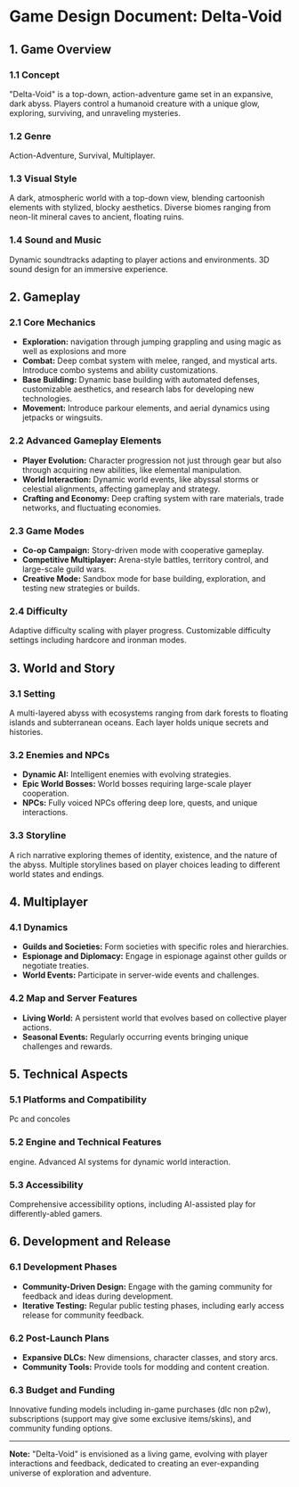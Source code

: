 # Game Design Document: Delta-Void

## 1. Game Overview

### 1.1 Concept
"Delta-Void" is a top-down, action-adventure game set in an expansive, dark abyss. Players control a humanoid creature with a unique glow, exploring, surviving, and unraveling mysteries.

### 1.2 Genre
Action-Adventure, Survival, Multiplayer.

### 1.3 Visual Style
A dark, atmospheric world with a top-down view, blending cartoonish elements with stylized, blocky aesthetics. Diverse biomes ranging from neon-lit mineral caves to ancient, floating ruins.

### 1.4 Sound and Music
Dynamic soundtracks adapting to player actions and environments. 3D sound design for an immersive experience.

## 2. Gameplay

### 2.1 Core Mechanics
- **Exploration:** navigation through jumping grappling and using magic as well as explosions and more
- **Combat:** Deep combat system with melee, ranged, and mystical arts. Introduce combo systems and ability customizations.
- **Base Building:** Dynamic base building with automated defenses, customizable aesthetics, and research labs for developing new technologies.
- **Movement:** Introduce parkour elements, and aerial dynamics using jetpacks or wingsuits.

### 2.2 Advanced Gameplay Elements
- **Player Evolution:** Character progression not just through gear but also through acquiring new abilities, like elemental manipulation.
- **World Interaction:** Dynamic world events, like abyssal storms or celestial alignments, affecting gameplay and strategy.
- **Crafting and Economy:** Deep crafting system with rare materials, trade networks, and fluctuating economies.

### 2.3 Game Modes
- **Co-op Campaign:** Story-driven mode with cooperative gameplay.
- **Competitive Multiplayer:** Arena-style battles, territory control, and large-scale guild wars.
- **Creative Mode:** Sandbox mode for base building, exploration, and testing new strategies or builds.

### 2.4 Difficulty
Adaptive difficulty scaling with player progress. Customizable difficulty settings including hardcore and ironman modes.

## 3. World and Story

### 3.1 Setting
A multi-layered abyss with ecosystems ranging from dark forests to floating islands and subterranean oceans. Each layer holds unique secrets and histories.

### 3.2 Enemies and NPCs
- **Dynamic AI:** Intelligent enemies with evolving strategies.
- **Epic World Bosses:** World bosses requiring large-scale player cooperation.
- **NPCs:** Fully voiced NPCs offering deep lore, quests, and unique interactions.

### 3.3 Storyline
A rich narrative exploring themes of identity, existence, and the nature of the abyss. Multiple storylines based on player choices leading to different world states and endings.

## 4. Multiplayer

### 4.1 Dynamics
- **Guilds and Societies:** Form societies with specific roles and hierarchies.
- **Espionage and Diplomacy:** Engage in espionage against other guilds or negotiate treaties.
- **World Events:** Participate in server-wide events and challenges.

### 4.2 Map and Server Features
- **Living World:** A persistent world that evolves based on collective player actions.
- **Seasonal Events:** Regularly occurring events bringing unique challenges and rewards.

## 5. Technical Aspects

### 5.1 Platforms and Compatibility
Pc and concoles

### 5.2 Engine and Technical Features
 engine. Advanced AI systems for dynamic world interaction.

### 5.3 Accessibility
Comprehensive accessibility options, including AI-assisted play for differently-abled gamers.

## 6. Development and Release

### 6.1 Development Phases
- **Community-Driven Design:** Engage with the gaming community for feedback and ideas during development.
- **Iterative Testing:** Regular public testing phases, including early access release for community feedback.

### 6.2 Post-Launch Plans
- **Expansive DLCs:** New dimensions, character classes, and story arcs.
- **Community Tools:** Provide tools for modding and content creation.

### 6.3 Budget and Funding
Innovative funding models including in-game purchases (dlc non p2w), subscriptions (support may give some exclusive items/skins), and community funding options.

---

**Note:** "Delta-Void" is envisioned as a living game, evolving with player interactions and feedback, dedicated to creating an ever-expanding universe of exploration and adventure.